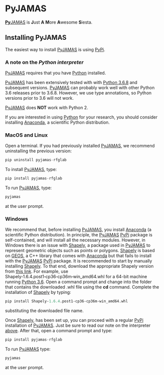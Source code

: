 # PyJAMAS

[**Py**JAMAS](https://bitbucket.org/rfg_lab/pyjamas/src/master/) is **J**ust **A** **M**ore **A**wesome **S**iesta.

## Installing PyJAMAS
The easiest way to install [PyJAMAS](https://bitbucket.org/rfg_lab/pyjamas/src/master/) is using [PyPi](https://pypi.org/project/pyjamas-rfglab/). 

### A note on the *Python interpreter*
[PyJAMAS](https://bitbucket.org/rfg_lab/pyjamas/src/master/) requires that you have [Python](https://www.python.org/downloads/) installed.  

[PyJAMAS](https://bitbucket.org/rfg_lab/pyjamas/src/master/) has been extensively tested with with [Python 3.6.8](https://www.python.org/downloads/release/python-368/) and subsequent versions. [PyJAMAS](https://bitbucket.org/rfg_lab/pyjamas/src/master/) can probably work well with other Python 3.6 releases prior to 3.6.8. However, we use type annotations, so Python versions prior to 3.6 will not work.  

[PyJAMAS](https://bitbucket.org/rfg_lab/pyjamas/src/master/) does **NOT** work with Python 2. 

If you are interested in using [Python](https://www.python.org/downloads/) for your research, you should consider installing [Anaconda](https://www.anaconda.com/distribution/#download-section), a scientific Python distribution. 

### MacOS and Linux
Open a terminal. If you had previously installed [PyJAMAS](https://bitbucket.org/rfg_lab/pyjamas/src/master/), we recommend uninstalling the previous version:

```python
pip uninstall pyjamas-rfglab
```
 
To install [PyJAMAS](https://bitbucket.org/rfg_lab/pyjamas/src/master/), type:  

```python
pip install pyjamas-rfglab
```

To run [PyJAMAS](https://bitbucket.org/rfg_lab/pyjamas/src/master/), type:  

```python
pyjamas
```

at the user prompt.  

### Windows
We recommend that, before installing [PyJAMAS](https://bitbucket.org/rfg_lab/pyjamas/src/master/), you install [Anaconda](https://www.anaconda.com/distribution/#download-section) (a scientific Python distribution). In principle, the [PyJAMAS](https://bitbucket.org/rfg_lab/pyjamas/src/master/) [PyPi](https://pypi.org/project/pyjamas-rfglab/) package is self-contained, and will install all the necessary modules. However, in Windows there is an issue with [Shapely](https://pypi.org/project/Shapely/), a package used in [PyJAMAS](https://bitbucket.org/rfg_lab/pyjamas/src/master/) to represent geometric objects such as points or polygons. [Shapely](https://pypi.org/project/Shapely/) is based on [GEOS](https://trac.osgeo.org/geos/), a C++ library that comes with [Anaconda](https://www.anaconda.com/distribution/#download-section) but that fails to install with the [PyJAMAS](https://bitbucket.org/rfg_lab/pyjamas/src/master/) [PyPi](https://pypi.org/project/pyjamas-rfglab/) package. It is recommended to start by manually installing [Shapely](https://pypi.org/project/Shapely/). To that end, download the appropriate Shapely version from [this link](https://www.lfd.uci.edu/~gohlke/pythonlibs/#shapely). For example, use  Shapely‑1.6.4.post1‑cp36‑cp36m‑win_amd64.whl for a 64-bit machine running [Python 3.6]((https://www.python.org/downloads/release/python-368/)). Open a command prompt and change into the folder that contains the downloaded .whl file using the **cd** command. Complete the installation of [Shapely](https://pypi.org/project/Shapely/) by typing:

```python
pip install Shapely‑1.6.4.post1‑cp36‑cp36m‑win_amd64.whl
```
substituting the downloaded file name.


Once [Shapely](https://pypi.org/project/Shapely/), has been set up, you can proceed with a regular [PyPi](https://pypi.org/project/pyjamas-rfglab/) installation of [PyJAMAS](https://bitbucket.org/rfg_lab/pyjamas/src/master/). Just be sure to read our note on the interpreter [above](#a-note-on-the-interpreter). After that, open a command prompt and type:  

```python
pip install pyjamas-rfglab
```

To run [PyJAMAS](https://bitbucket.org/rfg_lab/pyjamas/src/master/) type:  

```python
pyjamas
```

at the user prompt.  
